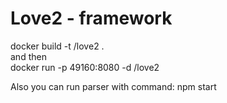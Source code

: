 # Love2 - framework

docker build -t <your username>/love2 .   
and then   
docker run -p 49160:8080 -d <your username>/love2      

Also you can run parser with command:
npm start